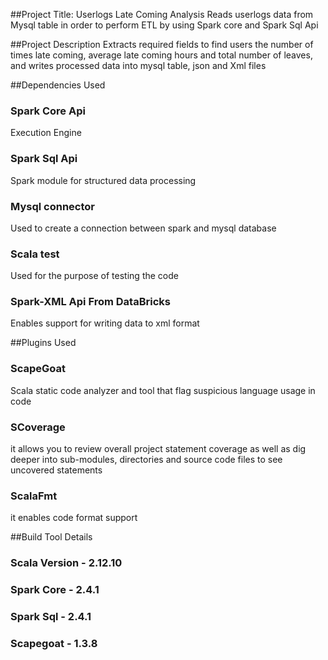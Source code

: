 ##Project Title: Userlogs Late Coming Analysis
Reads userlogs data from Mysql table in order to perform ETL by using Spark core and Spark Sql Api 


##Project Description
Extracts required fields to find users the number of times late coming, 
average late coming hours and total number of leaves, 
and writes processed data into mysql table, json and Xml files

##Dependencies Used
### Spark Core Api 
Execution Engine
### Spark Sql Api
Spark module for structured data processing 
### Mysql connector
Used to create a connection between spark and mysql database
### Scala test
Used for the purpose of testing the code
### Spark-XML Api From DataBricks
Enables support for writing data to xml format

##Plugins Used
### ScapeGoat
Scala static code analyzer and tool that flag suspicious language usage in code
### SCoverage
it allows you to review overall project statement coverage as well as dig deeper into sub-modules, 
directories and source code files to see uncovered statements
### ScalaFmt
it enables code format support

##Build Tool Details
### Scala Version - 2.12.10
### Spark Core - 2.4.1
### Spark Sql - 2.4.1
### Scapegoat - 1.3.8

